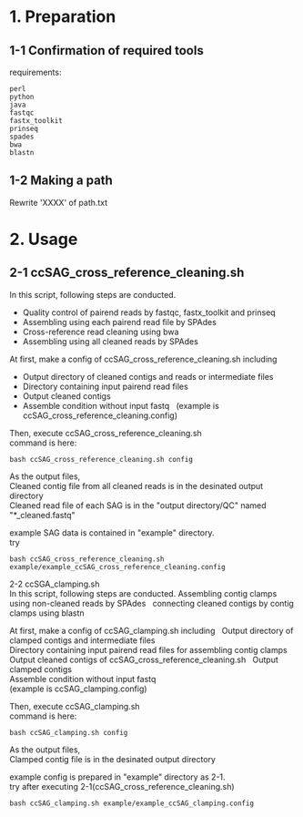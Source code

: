 # 1. Preparation

## 1-1 Confirmation of required tools

requirements:

	perl
	python
	java
	fastqc
	fastx_toolkit
	prinseq
	spades
	bwa
	blastn

## 1-2 Making a path

Rewrite 'XXXX' of path.txt


# 2. Usage

## 2-1 ccSAG_cross_reference_cleaning.sh  

In this script, following steps are conducted.  
* Quality control of pairend reads by fastqc, fastx_toolkit and prinseq  
* Assembling using each pairend read file by SPAdes  
* Cross-reference read cleaning using bwa  
* Assembling using all cleaned reads by SPAdes  

At first, make a config of ccSAG_cross_reference_cleaning.sh including  
* Output directory of cleaned contigs and reads or intermediate files  
* Directory containing input pairend read files  
* Output cleaned contigs  
* Assemble condition without input fastq  
(example is ccSAG_cross_reference_cleaning.config)  

Then, execute ccSAG_cross_reference_cleaning.sh  
command is here:

	bash ccSAG_cross_reference_cleaning.sh config  

As the output files,  
 Cleaned contig file from all cleaned reads is in the desinated output directory  
 Cleaned read file of each SAG is in the "output directory/QC" named "*_cleaned.fastq"  

example SAG data is contained in "example" directory.  
try

	bash ccSAG_cross_reference_cleaning.sh example/example_ccSAG_cross_reference_cleaning.config  

2-2 ccSGA_clamping.sh  
In this script, following steps are conducted.
 Assembling contig clamps using non-cleaned reads by SPAdes  
 connecting cleaned contigs by contig clamps using blastn  

At first, make a config of ccSAG_clamping.sh including  
  Output directory of clamped contigs and intermediate files  
  Directory containing input pairend read files for assembling contig clamps  
  Output cleaned contigs of ccSAG_cross_reference_cleaning.sh  
  Output clamped contigs  
  Assemble condition without input fastq  
(example is ccSAG_clamping.config)  

Then, execute ccSAG_clamping.sh  
command is here:  

	bash ccSAG_clamping.sh config  

As the output files,  
 Clamped contig file is in the desinated output directory  

example config is prepared in "example" directory as 2-1.  
try after executing 2-1(ccSAG_cross_reference_cleaning.sh)

	bash ccSAG_clamping.sh example/example_ccSAG_clamping.config  
